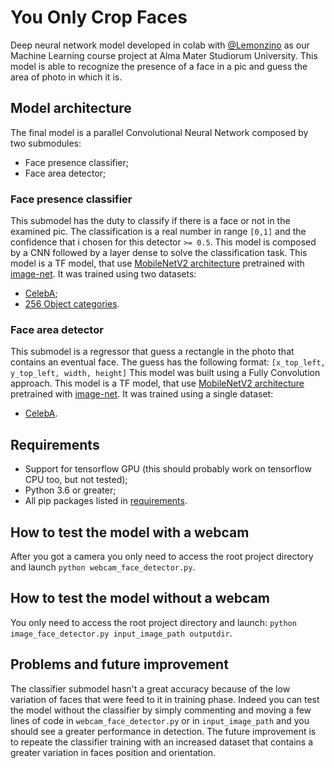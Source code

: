 # You Only Crop Faces
Deep neural network model developed in colab with [@Lemonzino](https://github.com/Lemonzino) as our Machine Learning course project at Alma Mater Studiorum University.
This model is able to recognize the presence of a face in a pic and guess the area of photo in which it is.

## Model architecture
The final model is a parallel Convolutional Neural Network composed by two submodules:
- Face presence classifier;
- Face area detector;

### Face presence classifier
This submodel has the duty to classify if there is a face or not in the examined pic.
The classification is a real number in range `[0,1]` and the confidence that i chosen for this detector  `>= 0.5`.
This model is composed by a CNN followed by a layer dense to solve the classification task.
This model is a TF model, that use [MobileNetV2 architecture](https://arxiv.org/pdf/1801.04381.pdf) pretrained with [image-net](http://www.image-net.org/).
It was trained using two datasets: 
- [CelebA](http://mmlab.ie.cuhk.edu.hk/projects/CelebA.html);
- [256 Object categories](http://www.vision.caltech.edu/Image_Datasets/Caltech256/).


### Face area detector
This submodel is a regressor that guess a rectangle in the photo that contains an eventual face.
The guess has the following format: 
`[x_top_left, y_top_left, width, height]`
This model was built using a Fully Convolution approach.
This model is a TF model, that use [MobileNetV2 architecture](https://arxiv.org/pdf/1801.04381.pdf) pretrained with [image-net](http://www.image-net.org/).
It was trained using a single dataset: 
- [CelebA](http://mmlab.ie.cuhk.edu.hk/projects/CelebA.html).

## Requirements
- Support for tensorflow GPU (this should probably work on tensorflow CPU too, but not tested);
- Python 3.6 or greater;
- All pip packages listed in [requirements](requirements.txt).

## How to test the model with a webcam
After you got a camera you only need to access the root project directory and launch
`python webcam_face_detector.py`.

## How to test the model without a webcam
You only need to access the root project directory and launch:
`python image_face_detector.py input_image_path outputdir`.

## Problems and future improvement
The classifier submodel hasn't a great accuracy because of the low variation of faces that were feed to it in training phase.
Indeed you can test the model without the classifier by simply commenting and moving a few lines of code in 
`webcam_face_detector.py` or in `input_image_path` and you should see a greater performance in detection.
The future improvement is to repeate the classifier training with an increased dataset that contains a greater variation in faces position and orientation.


